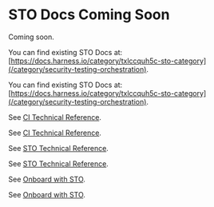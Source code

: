 # STO Docs Coming Soon

Coming soon.

You can find existing STO Docs at: [https://docs.harness.io/category/txlccquh5c-sto-category](/category/security-testing-orchestration).

You can find existing STO Docs at: [https://docs.harness.io/category/txlccquh5c-sto-category](/category/security-testing-orchestration).

See [CI Technical Reference](/category/4xo13zdnfx-ci-technical-reference).

See [CI Technical Reference](https://docs.harness.io/category/4xo13zdnfx-ci-technical-reference).

See [STO Technical Reference](/category/sto-technical-reference).

See [STO Technical Reference](/category/sto-technical-reference).

See [Onboard with STO](/category/onboard-with-sto).

See [Onboard with STO](/category/onboard-with-sto).

<!-- 
'8nywcs2sa7': '/category/onboard-with-sto',
 'm01pu2ubai': '/category/sto-technical-reference',
 'txlccquh5c': '/category/security-testing-orchestration',
 'utstv3qzqt': '/category/use-sto'
 
 -->